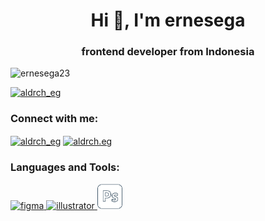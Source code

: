 <h1 align="center">Hi 👋, I'm ernesega</h1>
<h3 align="center">frontend developer from Indonesia</h3>

<p align="left"> <img src="https://komarev.com/ghpvc/?username=ernesega23&label=Profile%20views&color=0e75b6&style=flat" alt="ernesega23" /> </p>

<p align="left"> <a href="https://twitter.com/aldrch_eg" target="blank"><img src="https://img.shields.io/twitter/follow/aldrch_eg?logo=twitter&style=for-the-badge" alt="aldrch_eg" /></a> </p>

<h3 align="left">Connect with me:</h3>
<p align="left">
<a href="https://twitter.com/aldrch_eg" target="blank"><img align="center" src="https://raw.githubusercontent.com/rahuldkjain/github-profile-readme-generator/master/src/images/icons/Social/twitter.svg" alt="aldrch_eg" height="30" width="40" /></a>
<a href="https://instagram.com/aldrch.eg" target="blank"><img align="center" src="https://raw.githubusercontent.com/rahuldkjain/github-profile-readme-generator/master/src/images/icons/Social/instagram.svg" alt="aldrch.eg" height="30" width="40" /></a>
</p>

<h3 align="left">Languages and Tools:</h3>
<p align="left"> <a href="https://www.figma.com/" target="_blank" rel="noreferrer"> <img src="https://www.vectorlogo.zone/logos/figma/figma-icon.svg" alt="figma" width="40" height="40"/> </a> <a href="https://www.adobe.com/in/products/illustrator.html" target="_blank" rel="noreferrer"> <img src="https://www.vectorlogo.zone/logos/adobe_illustrator/adobe_illustrator-icon.svg" alt="illustrator" width="40" height="40"/> </a> <a href="https://www.photoshop.com/en" target="_blank" rel="noreferrer"> <img src="https://raw.githubusercontent.com/devicons/devicon/master/icons/photoshop/photoshop-line.svg" alt="photoshop" width="40" height="40"/> </a> </p>
